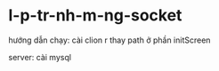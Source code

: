 # l-p-tr-nh-m-ng-socket
hướng dẫn chạy:
cài clion r thay path ở phần initScreen

server: cài mysql 
